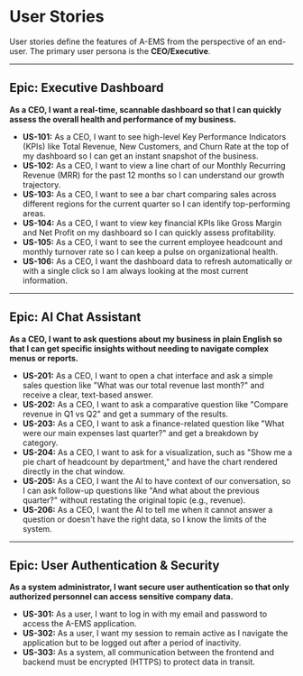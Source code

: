 # User Stories

User stories define the features of A-EMS from the perspective of an end-user. The primary user persona is the **CEO/Executive**.

---

## Epic: Executive Dashboard

**As a CEO, I want a real-time, scannable dashboard so that I can quickly assess the overall health and performance of my business.**

- **US-101:** As a CEO, I want to see high-level Key Performance Indicators (KPIs) like Total Revenue, New Customers, and Churn Rate at the top of my dashboard so I can get an instant snapshot of the business.
- **US-102:** As a CEO, I want to view a line chart of our Monthly Recurring Revenue (MRR) for the past 12 months so I can understand our growth trajectory.
- **US-103:** As a CEO, I want to see a bar chart comparing sales across different regions for the current quarter so I can identify top-performing areas.
- **US-104:** As a CEO, I want to view key financial KPIs like Gross Margin and Net Profit on my dashboard so I can quickly assess profitability.
- **US-105:** As a CEO, I want to see the current employee headcount and monthly turnover rate so I can keep a pulse on organizational health.
- **US-106:** As a CEO, I want the dashboard data to refresh automatically or with a single click so I am always looking at the most current information.

---

## Epic: AI Chat Assistant

**As a CEO, I want to ask questions about my business in plain English so that I can get specific insights without needing to navigate complex menus or reports.**

- **US-201:** As a CEO, I want to open a chat interface and ask a simple sales question like "What was our total revenue last month?" and receive a clear, text-based answer.
- **US-202:** As a CEO, I want to ask a comparative question like "Compare revenue in Q1 vs Q2" and get a summary of the results.
- **US-203:** As a CEO, I want to ask a finance-related question like "What were our main expenses last quarter?" and get a breakdown by category.
- **US-204:** As a CEO, I want to ask for a visualization, such as "Show me a pie chart of headcount by department," and have the chart rendered directly in the chat window.
- **US-205:** As a CEO, I want the AI to have context of our conversation, so I can ask follow-up questions like "And what about the previous quarter?" without restating the original topic (e.g., revenue).
- **US-206:** As a CEO, I want the AI to tell me when it cannot answer a question or doesn't have the right data, so I know the limits of the system.

---

## Epic: User Authentication & Security

**As a system administrator, I want secure user authentication so that only authorized personnel can access sensitive company data.**

- **US-301:** As a user, I want to log in with my email and password to access the A-EMS application.
- **US-302:** As a user, I want my session to remain active as I navigate the application but to be logged out after a period of inactivity.
- **US-303:** As a system, all communication between the frontend and backend must be encrypted (HTTPS) to protect data in transit.
